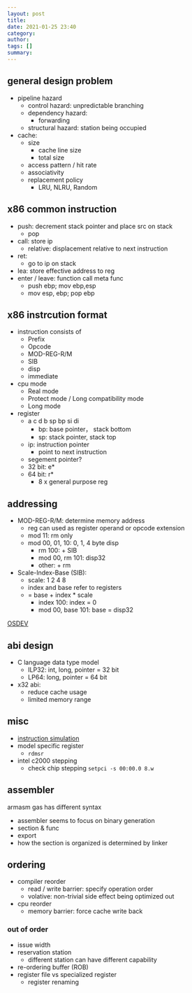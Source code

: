 ```yaml
---
layout: post
title: 
date: 2021-01-25 23:40
category: 
author: 
tags: []
summary: 
---
```


## general design problem

* pipeline hazard
  * control hazard: unpredictable branching
  * dependency hazard: 
    * forwarding
  * structural hazard: station being occupied
* cache:
  * size
    * cache line size
    * total size
  * access pattern / hit rate
  * associativity
  * replacement policy
    * LRU, NLRU, Random

## x86 common instruction

* push: decrement stack pointer and place src on stack
  * pop
* call: store ip
  * relative: displacement relative to next instruction
* ret:
  * go to ip on stack
* lea: store effective address to reg
* enter / leave: function call meta func
  * push ebp; mov ebp,esp
  * mov esp, ebp; pop ebp 

## x86 instrcution format

* instruction consists of
  * Prefix
  * Opcode
  * MOD-REG-R/M
  * SIB
  * disp
  * immediate
* cpu mode
  * Real mode
  * Protect mode / Long compatibility mode
  * Long mode
* register
  * a c d b sp bp si di
    * bp: base pointer， stack bottom
    * sp: stack pointer, stack top
  * ip: instruction pointer
    * point to next instruction
  * segement pointer?
  * 32 bit: e*
  * 64 bit: r*
    * 8 x general purpose reg

## addressing

* MOD-REG-R/M: determine memory address
  * reg can used as register operand or opcode extension
  * mod 11: rm only
  * mod 00, 01, 10: 0, 1, 4 byte disp
    * rm 100: + SIB
    * mod 00, rm 101: disp32
    * other: + rm
* Scale-Index-Base (SIB):
  * scale: 1 2 4 8
  * index and base refer to registers
  * = base + index * scale
    * index 100: index = 0
    * mod 00, base 101: base = disp32 

[OSDEV](https://wiki.osdev.org/X86-64_Instruction_Encoding)

## abi design

* C language data type model
  * ILP32: int, long, pointer = 32 bit
  * LP64: long, pointer = 64 bit
* x32 abi:
  * reduce cache usage
  * limited memory range

## misc

* [instruction simulation](https://software.intel.com/content/www/us/en/develop/articles/intel-software-development-emulator.html)
* model specific register
  * `rdmsr`
* intel c2000 stepping
  * check chip stepping `setpci -s 00:00.0 8.w`

## assembler

armasm
gas 
has different syntax

* assembler seems to focus on binary generation
* section & func
* export
* how the section is organized is determined by linker

## ordering

- compiler reorder
  - read / write barrier: specify operation order
  - volative: non-trivial side effect being optimized out
- cpu reorder
  - memory barrier: force cache write back

### out of order

* issue width
* reservation station
  * different station can have different capability
* re-ordering buffer (ROB)
* register file vs specialized register
  * register renaming
